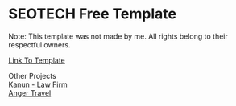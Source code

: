 # SEOTECH Free Template

Note: This template was not made by me. All rights belong to their respectful owners.

[Link To Template](https://www.free-css.com/free-css-templates/page289/seotech)<br>

Other Projects <br>
[Kanun - Law Firm](https://github.com/KomoGit/ASP-Portfolio/tree/SEOTECH-Web-Page)<br>
[Anger Travel](https://github.com/KomoGit/ASP-Portfolio/tree/Anger-Travel-Tour)
